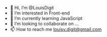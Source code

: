- 👋 Hi, I’m @LouisDigit
- 👀 I’m interested in Front-end
- 🌱 I’m currently learning JavaScript
- 💞️ I’m looking to collaborate on ...
- 📫 How to reach me louisv.digit@gmail.com

<!---
LouisDigit/LouisDigit is a ✨ special ✨ repository because its `README.md` (this file) appears on your GitHub profile.
You can click the Preview link to take a look at your changes.
--->

